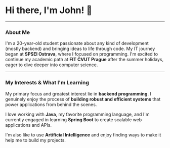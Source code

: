 # Hi there, I'm John! 👋

---

### About Me

I'm a 20-year-old student passionate about any kind of development (mostly backend) and bringing ideas to life through code. My IT journey began at **SPSEI Ostrava**, where I focused on programming. I'm excited to continue my academic path at **FIT ČVUT Prague** after the summer holidays, eager to dive deeper into computer science.

---

### My Interests & What I'm Learning

My primary focus and greatest interest lie in **backend programming**. I genuinely enjoy the process of **building robust and efficient systems** that power applications from behind the scenes.

I love working with **Java**, my favorite programming language, and I'm currently engaged in learning **Spring Boot** to create scalable web applications and APIs.

I'm also like to use **Artificial Intelligence** and enjoy finding ways to make it help me to build my projects.
